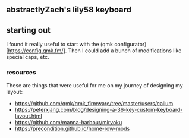 ## abstractlyZach's lily58 keyboard

## starting out

I found it really useful to start with the (qmk configurator)[https://config.qmk.fm/]. Then I could add a bunch of modifications like special caps, etc.

### resources

These are things that were useful for me on my journey of designing my layout:
* https://github.com/qmk/qmk_firmware/tree/master/users/callum
* https://peterxjang.com/blog/designing-a-36-key-custom-keyboard-layout.html
* https://github.com/manna-harbour/miryoku
* https://precondition.github.io/home-row-mods
